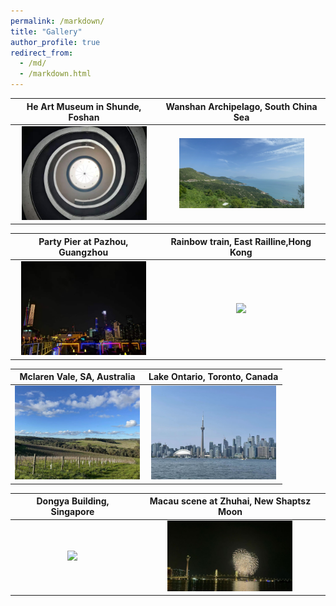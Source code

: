 ```yaml
---
permalink: /markdown/
title: "Gallery"
author_profile: true
redirect_from: 
  - /md/
  - /markdown.html
---
```



He Art Museum in Shunde, Foshan         |  Wanshan Archipelago, South China Sea
:-------------------------:|:-------------------------:
<img src="../images/he.jpg" width="200"> | <img src="../images/dongao.jpg" width="200">  

Party Pier at Pazhou, Guangzhou         |  Rainbow train, East Railline,Hong Kong
:-------------------------:|:-------------------------:
<img src="../images/barjpg.jpg" width="200"> | <img src="../images/train.jpg" width="200">

Mclaren Vale, SA, Australia             |  Lake Ontario, Toronto, Canada
:-------------------------:|:-------------------------:
<img src="../images/mclaren.jpg" width="200"> | <img src="../images/toronto.jpg" width="200">

Dongya Building, Singapore             |   Macau scene at Zhuhai, New Shaptsz Moon 
:-------------------------:|:-------------------------:
<img src="../images/dongya.jpg" width="200"> | <img src="../images/macau.jpg" width="200">

